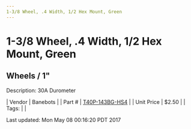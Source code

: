 ```yaml
---
1-3/8 Wheel, .4 Width, 1/2 Hex Mount, Green
---
```

# 1-3/8 Wheel, .4 Width, 1/2 Hex Mount, Green
## Wheels / 1"
Description: 	30A Durometer 

| Vendor | Banebots | 
| Part # | [T40P-143BG-HS4](http://www.banebots.com/category/T40P-1375.html) | 
| Unit Price | $2.50 | 
| Tags: |  | 

Last updated: Mon May 08 00:16:20 PDT 2017